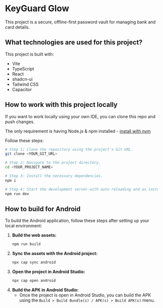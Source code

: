 # KeyGuard Glow

This project is a secure, offline-first password vault for managing bank and card details.

## What technologies are used for this project?

This project is built with:

- Vite
- TypeScript
- React
- shadcn-ui
- Tailwind CSS
- Capacitor

## How to work with this project locally

If you want to work locally using your own IDE, you can clone this repo and push changes.

The only requirement is having Node.js & npm installed - [install with nvm](https://github.com/nvm-sh/nvm#installing-and-updating)

Follow these steps:

```sh
# Step 1: Clone the repository using the project's Git URL.
git clone <YOUR_GIT_URL>

# Step 2: Navigate to the project directory.
cd <YOUR_PROJECT_NAME>

# Step 3: Install the necessary dependencies.
npm i

# Step 4: Start the development server with auto-reloading and an instant preview.
npm run dev
```

## How to build for Android

To build the Android application, follow these steps after setting up your local environment:

1.  **Build the web assets:**
    ```bash
    npm run build
    ```
2.  **Sync the assets with the Android project:**
    ```bash
    npx cap sync android
    ```
3.  **Open the project in Android Studio:**
    ```bash
    npx cap open android
    ```
4.  **Build the APK in Android Studio:**
    -   Once the project is open in Android Studio, you can build the APK using the `Build > Build Bundle(s) / APK(s) > Build APK(s)` menu.
